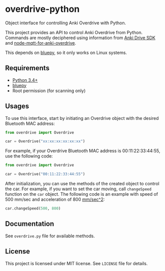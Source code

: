 overdrive-python
================

Object interface for controlling Anki Overdrive with Python.

This project provides an API to control Anki Overdrive from Python.
Commands are mostly deciphered using information from [Anki Drive SDK](https://github.com/anki/drive-sdk) and [node-mqtt-for-anki-overdrive](https://github.com/IBM-Bluemix/node-mqtt-for-anki-overdrive).

This depends on [bluepy](https://github.com/IanHarvey/bluepy), so it only works on Linux systems.

Requirements
------------
* [Python 3.4+](https://python.org)
* [bluepy](https://github.com/IanHarvey/bluepy)
* Root permission (for scanning only)

Usages
------
To use this interface, start by initiating an Overdrive object with the desired Bluetooth MAC address:

```python
from overdrive import Overdrive

car = Overdrive("xx:xx:xx:xx:xx:xx")
```

For example, if your Overdrive Bluetooth MAC address is 00:11:22:33:44:55, use the following code:

```python
from overdrive import Overdrive

car = Overdrive("00:11:22:33:44:55")
```

After initialization, you can use the methods of the created object to control the car. For example, if you want to set the car moving, call `changeSpeed` function on the `car` object. The following code is an example with speed of 500 mm/sec and acceleration of 800 [mm/sec^2](https://en.wikipedia.org/wiki/Metre_per_second_squared):

```python
car.changeSpeed(500, 800)
```

Documentation
-------------

See `overdrive.py` file for available methods.

License
-------

This project is licensed under MIT license.
See `LICENSE` file for details.
